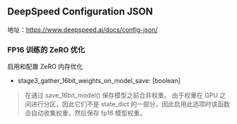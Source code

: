 ## DeepSpeed Configuration JSON

地址：https://www.deepspeed.ai/docs/config-json/



### FP16 训练的 ZeRO 优化

启用和配置 ZeRO 内存优化



- stage3_gather_16bit_weights_on_model_save: [boolean]

> 在通过 save_16bit_model() 保存模型之前合并权重。 由于权重在 GPU 之间进行分区，因此它们不是 state_dict 的一部分，因此启用此选项时该函数会自动收集权重，然后保存 fp16 模型权重。




